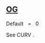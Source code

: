 ## [OG](https://help.hexagonmi.com/bundle/MSC_Nastran_2022.4/page/Nastran_Combined_Book/qrg/parameters/TOC.OG.xhtml)

Default   =   0

See  CURV .

